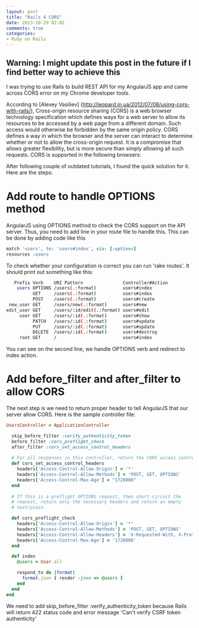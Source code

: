 ```yaml
---
layout: post
title: "Rails 4 CORS"
date: 2013-10-29 02:02
comments: true
categories: 
- Ruby on Rails
---
```


## Warning: I might update this post in the future if I find better way to achieve this

I was trying to use Rails to build REST API for my AngularJS app and came across CORS error on my Chrome developer tools. 

According to [Alexey Vasiliev] (http://leopard.in.ua/2012/07/08/using-cors-with-rails/), Cross-origin resource sharing (CORS) is a web browser technology specification which defines ways for a web server to allow its resources to be accessed by a web page from a different domain. Such access would otherwise be forbidden by the same origin policy. CORS defines a way in which the browser and the server can interact to determine whether or not to allow the cross-origin request. It is a compromise that allows greater flexibility, but is more secure than simply allowing all such requests. CORS is supported in the following browsers:

After following couple of outdated tutorials, I found the quick solution for it. Here are the steps:

# Add route to handle OPTIONS method

AngularJS using OPTIONS method to check the CORS support on the API server. Thus, you need to add line in your route file to handle this. This can be done by adding code like this 

``` ruby
match 'users', to: 'users#index', via: [:options]
resources :users
```

To check whether your configuration is correct you can run 'rake routes'. It should print out something like this:

``` bash
   Prefix Verb    URI Pattern               Controller#Action
    users OPTIONS /users(.:format)          users#index
          GET     /users(.:format)          users#index
          POST    /users(.:format)          users#create
 new_user GET     /users/new(.:format)      users#new
edit_user GET     /users/:id/edit(.:format) users#edit
     user GET     /users/:id(.:format)      users#show
          PATCH   /users/:id(.:format)      users#update
          PUT     /users/:id(.:format)      users#update
          DELETE  /users/:id(.:format)      users#destroy
     root GET     /                         users#index
```

You can see on the second line, we handle OPTIONS verb and redirect to index action.

# Add before_filter and after_filter to allow CORS

The next step is we need to return proper header to tell AngularJS that our server allow CORS. Here is the sample controller file:

``` ruby
UsersController < ApplicationController

  skip_before_filter :verify_authenticity_token
  before_filter :cors_preflight_check
  after_filter :cors_set_access_control_headers
  
  # For all responses in this controller, return the CORS access control headers.
  def cors_set_access_control_headers
    headers['Access-Control-Allow-Origin'] = '*'
    headers['Access-Control-Allow-Methods'] = 'POST, GET, OPTIONS'
    headers['Access-Control-Max-Age'] = "1728000"
  end
 
  # If this is a preflight OPTIONS request, then short-circuit the
  # request, return only the necessary headers and return an empty
  # text/plain.

  def cors_preflight_check
    headers['Access-Control-Allow-Origin'] = '*'
    headers['Access-Control-Allow-Methods'] = 'POST, GET, OPTIONS'
    headers['Access-Control-Allow-Headers'] = 'X-Requested-With, X-Prototype-Version'
    headers['Access-Control-Max-Age'] = '1728000'
  end

  def index
    @users = User.all

    respond_to do |format|
      format.json { render :json => @users }
    end
  end
end
```

We need to add skip_before_filter :verify_authenticity_token because Rails will return 422 status code and error message 'Can't verify CSRF token authenticity'
